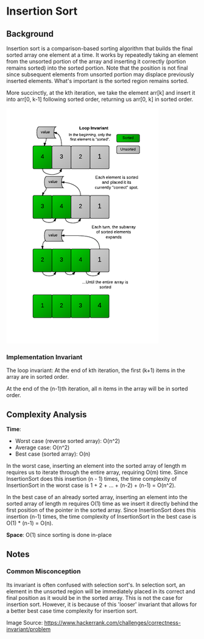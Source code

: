 # Insertion Sort

## Background

Insertion sort is a comparison-based sorting algorithm that builds the final sorted array one element at a
time. It works by repeatedly taking an element from the unsorted portion of the array and
inserting it correctly (portion remains sorted) into the sorted portion. Note that the position is not final
since subsequent elements from unsorted portion may displace previously inserted elements. What's important is
the sorted region remains sorted. 

More succinctly, at the kth iteration, we take the element arr[k] and insert
it into arr[0, k-1] following sorted order, returning us arr[0, k] in sorted order.

![InsertionSort](../../../../../../docs/assets/images/InsertionSort.png)

### Implementation Invariant
The loop invariant: At the end of kth iteration, the first (k+1) items in the array are in sorted order.

At the end of the (n-1)th iteration, all n items in the array will be in sorted order.

## Complexity Analysis

**Time**:

- Worst case (reverse sorted array): O(n^2)
- Average case: O(n^2)
- Best case (sorted array): O(n)

In the worst case, inserting an element into the sorted array of length m requires us to iterate through the
entire array, requiring O(m) time. Since InsertionSort does this insertion (n - 1) times, the time complexity
of InsertionSort in the worst case is 1 + 2 + ... + (n-2) + (n-1) = O(n^2).

In the best case of an already sorted array, inserting an element into the sorted array of length m requires
O(1) time as we insert it directly behind the first position of the pointer in the sorted array. Since InsertionSort
does this insertion (n-1) times, the time complexity of InsertionSort in the best case is O(1) * (n-1) = O(n).

**Space**: O(1) since sorting is done in-place

## Notes

### Common Misconception

Its invariant is often confused with selection sort's. In selection sort, an element in the unsorted region will
be immediately placed in its correct and final position as it would be in the sorted array. This is not the case
for insertion sort. However, it is because of this 'looser' invariant that allows for a better best case time complexity
for insertion sort.

Image Source: https://www.hackerrank.com/challenges/correctness-invariant/problem
